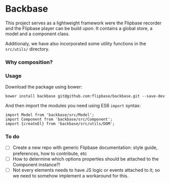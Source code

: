 # Backbase

This project serves as a lightweight framework were the Flipbase recorder and
the Flipbase player can be build upon. It contains a global store, a model 
and a component class. 

Additionaly, we have also incorporated some utility functions in the ```src/utils/```
directory. 

### Why composition?

### Usage

Download the package using bower:

    bower install backbase git@github.com:flipbase/backbase.git --save-dev

And then import the modules you need using ES6 ```import``` syntax:

    import Model from 'backbase/src/Model';
    import Component from 'backbase/src/Component';
    import {createEl} from 'backbase/src/utils/DOM';


### To do

- [ ] Create a new repo with generic Flipbase documentation: style guide,
      preferences, how to contribute, etc
- [ ] How to determine which options properties should be attached to the 
      Component instance?!
- [ ] Not every elements needs to have JS logic or events attached to it; so we 
      need to somehow implement a workaround for this.